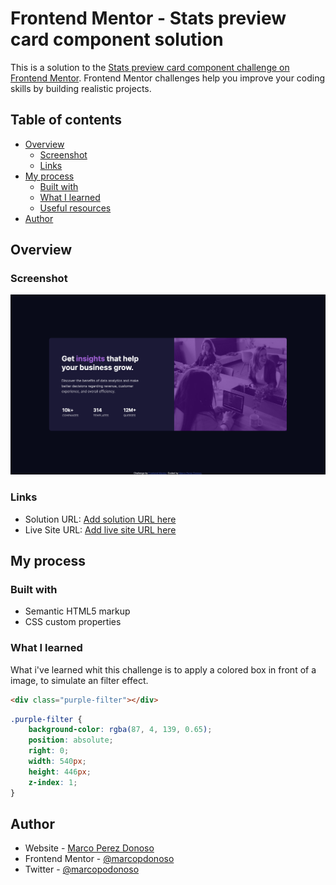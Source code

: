 # Frontend Mentor - Stats preview card component solution

This is a solution to the [Stats preview card component challenge on Frontend Mentor](https://www.frontendmentor.io/challenges/stats-preview-card-component-8JqbgoU62). Frontend Mentor challenges help you improve your coding skills by building realistic projects. 

## Table of contents

- [Overview](#overview)
  - [Screenshot](#screenshot)
  - [Links](#links)
- [My process](#my-process)
  - [Built with](#built-with)
  - [What I learned](#what-i-learned)
  - [Useful resources](#useful-resources)
- [Author](#author)

## Overview

### Screenshot

![](./images/screenshot.png)

### Links

- Solution URL: [Add solution URL here](https://github.com/marcopdonoso/Stats-preview-card-component)
- Live Site URL: [Add live site URL here](https://marcopdonoso.github.io/Stats-card-preview-component)

## My process

### Built with

- Semantic HTML5 markup
- CSS custom properties

### What I learned

What i've learned whit this challenge is to apply a colored box in front of a image, to simulate an filter effect.

```html
<div class="purple-filter"></div>
```
```css
.purple-filter {
    background-color: rgba(87, 4, 139, 0.65);
    position: absolute;
    right: 0;
    width: 540px;
    height: 446px;
    z-index: 1;
}
```

## Author

- Website - [Marco Perez Donoso](https://marcopdonoso.github.io)
- Frontend Mentor - [@marcopdonoso](https://www.frontendmentor.io/profile/marcopdonoso)
- Twitter - [@marcopodonoso](https://twitter.com/marcopdonoso)